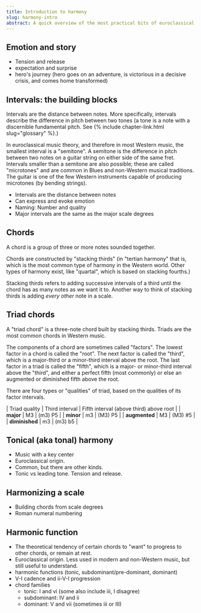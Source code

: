 ```yaml
---
title: Introduction to harmony
slug: harmony-intro
abstract: A quick overview of the most practical bits of euroclassical harmony.
---
```


## Emotion and story

- Tension and release
- expectation and surprise
- hero's journey (hero goes on an adventure, is victorious in a decisive crisis, and comes home transformed)

## Intervals: the building blocks

Intervals are the distance between notes.
More specifically, 
intervals describe the difference in pitch between two tones
(a tone is a note with a discernible fundamental pitch. See {% include chapter-link.html slug="glossary" %}.)

In euroclassical music theory,
and therefore in most Western music,
the smallest interval is a "semitone".
A semitone is the difference in pitch between two notes on a guitar string on either side of the same fret.
Intervals smaller than a semitone are also possible;
these are called "microtones" and are common in Blues and non-Western musical traditions.
The guitar is one of the few Western instruments capable of producing microtones (by bending strings).




- Intervals are the distance between notes
- Can express and evoke emotion
- Naming: Number and quality
- Major intervals are the same as the major scale degrees

## Chords

A chord is a group of three or more notes sounded together.

Chords are constructed by "stacking thirds" 
(in "tertian harmony" that is, which is the most common type of harmony in the Western world.
Other types of harmony exist,
like "quartal",
which is based on stacking fourths.)

Stacking thirds refers to adding successive intervals of a third until the chord has as many notes as we want it to.
Another way to think of stacking thirds is adding *every other* note in a scale. 

## Triad chords

A "triad chord" is a three-note chord built by stacking thirds.
Triads are the most common chords in Western music.

The components of a chord are sometimes called "factors".
The lowest factor in a chord is called the "root".
The next factor is called the "third",
which is a major-third or a minor-third interval above the root.
The last factor in a triad is called the "fifth",
which is a major- or minor-third interval above the "third",
and either a perfect fifth (most commonly)
or else an augmented or diminished fifth above the root.

There are four types or "qualities" of triad,
based on the qualities of its factor intervals.

<div class="table-wrapper" markdown="block">

| Triad quality  | Third interval        | Fifth interval (above third) above root |
| **major**      | M3                    | (m3) P5 |
| **minor**      | m3                    | (M3) P5 |
| **augmented**  | M3                    | (M3) #5 |
| **diminished** | m3                    | (m3) b5 |

</div>

## Tonical (aka tonal) harmony

- Music with a key center
- Euroclassical origin. 
- Common, but there are other kinds.
- Tonic vs leading tone. Tension and release. 

## Harmonizing a scale

- Building chords from scale degrees
- Roman numeral numbering

## Harmonic function

- The theoretical tendency of certain chords to "want" to progress to other chords, or remain at rest. 
- Euroclassical origin. Less used in modern and non-Western music, but still useful to understand.
- harmonic functions (tonic, subdominant/pre-dominant, dominant)
- V-I cadence and ii-V-I progression
- chord families 
  - tonic: I and vi (some also include iii, I disagree)
  - subdominant: IV and ii
  - dominant: V and vii (sometimes iii or III)

